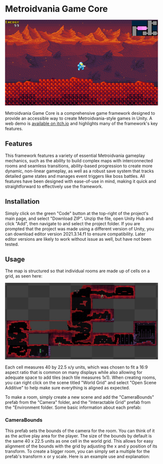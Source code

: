 # Metroidvania Game Core

![DemoImage](https://github.com/Liam5650/Metroidvania-Game-Core/blob/main/READMEImages/DemoImage.jpg)

Metroidvania Game Core is a comprehensive game framework designed to provide an accessible way to create Metroidvania-style games in Unity. A web demo is [available on itch.io](https://liam5650.itch.io/metroidvania-demo) and highlights many of the framework's key features. 

## Features

This framework features a variety of essential Metroidvania gameplay mechanics, such as the ability to build complex maps with interconnected rooms and seamless transitions, ability-based progression to create more dynamic, non-linear gameplay, as well as a robust save system that tracks detailed game states and manages event triggers like boss battles. All features have been designed with ease-of-use in mind, making it quick and straightforward to effectively use the framework.

## Installation

Simply click on the green "Code" button at the top-right of the project's main page, and select "Download ZIP". Unzip the file, open Unity Hub and click "Add", then navigate to and select the project folder. If you are prompted that the project was made using a different version of Unity, you can download editor version 2021.3.14.f1 to ensure compatibility. Later editor versions are likely to work without issue as well, but have not been tested. 

## Usage

The map is structured so that individual rooms are made up of cells on a grid, as seen here:

![MapStructure](https://github.com/Liam5650/Metroidvania-Game-Core/blob/main/READMEImages/MapStructure.jpg)

Each cell measures 40 by 22.5 x/y units, which was chosen to fit a 16:9 aspect ratio that is common on many displays while also allowing for adequate space to add tiles (each tile measures 1x1). When creating rooms, you can right click on the scene titled "World Grid" and select "Open Scene Additive" to help make sure everything is aligned as expected.

To make a room, simply create a new scene and add the "CameraBounds" prefab from the "Camera" folder, and the "Interactable Grid" prefab from the "Environment folder. Some basic information about each prefab:

### CameraBounds

This prefab sets the bounds of the camera for the room. You can think of it as the active play area for the player. The size of the bounds by default is the same 40 x 22.5 units as one cell in the world grid. This allows for easy alignment of the bounds with the grid by adjusting the x and y position of its transform. To create a bigger room, you can simply set a multiple for the prefab's transform x or y scale. Here is an example use and explanation:

